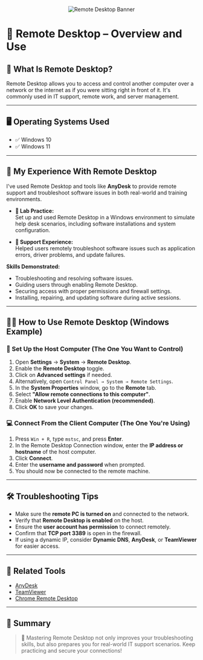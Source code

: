<p align="center">
  <img src="https://i.imgur.com/BZLHzgN.png" alt="Remote Desktop Banner"/>
</p>

# 🔧 Remote Desktop – Overview and Use

## 📌 What Is Remote Desktop?

Remote Desktop allows you to access and control another computer over a network or the internet as if you were sitting right in front of it. It's commonly used in IT support, remote work, and server management.

---

## 🖥️ Operating Systems Used

- ✅ Windows 10  
- ✅ Windows 11

---

## 🧰 My Experience With Remote Desktop

I've used Remote Desktop and tools like **AnyDesk** to provide remote support and troubleshoot software issues in both real-world and training environments.

- **🔬 Lab Practice:**  
  Set up and used Remote Desktop in a Windows environment to simulate help desk scenarios, including software installations and system configuration.

- **🛟 Support Experience:**  
  Helped users remotely troubleshoot software issues such as application errors, driver problems, and update failures.

**Skills Demonstrated:**

- Troubleshooting and resolving software issues.
- Guiding users through enabling Remote Desktop.
- Securing access with proper permissions and firewall settings.
- Installing, repairing, and updating software during active sessions.

---

## 🧑‍💻 How to Use Remote Desktop (Windows Example)

### 🔧 Set Up the Host Computer (The One You Want to Control)

1. Open **Settings** → **System** → **Remote Desktop**.
2. Enable the **Remote Desktop** toggle.
3. Click on **Advanced settings** if needed.
4. Alternatively, open `Control Panel → System → Remote Settings`.
5. In the **System Properties** window, go to the **Remote** tab.
6. Select **"Allow remote connections to this computer"**.
7. Enable **Network Level Authentication (recommended)**.
8. Click **OK** to save your changes.

### 💻 Connect From the Client Computer (The One You're Using)

1. Press `Win + R`, type `mstsc`, and press **Enter**.
2. In the Remote Desktop Connection window, enter the **IP address or hostname** of the host computer.
3. Click **Connect**.
4. Enter the **username and password** when prompted.
5. You should now be connected to the remote machine.

---

## 🛠️ Troubleshooting Tips

- Make sure the **remote PC is turned on** and connected to the network.
- Verify that **Remote Desktop is enabled** on the host.
- Ensure the **user account has permission** to connect remotely.
- Confirm that **TCP port 3389** is open in the firewall.
- If using a dynamic IP, consider **Dynamic DNS**, **AnyDesk**, or **TeamViewer** for easier access.

---

## 📎 Related Tools

- [AnyDesk](https://anydesk.com/)
- [TeamViewer](https://www.teamviewer.com/)
- [Chrome Remote Desktop](https://remotedesktop.google.com/)

---

## 🧾 Summary

> 🎯 Mastering Remote Desktop not only improves your troubleshooting skills, but also prepares you for real-world IT support scenarios. Keep practicing and secure your connections!

